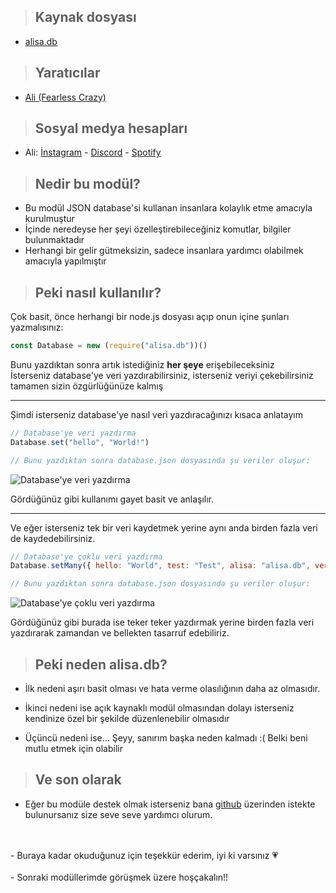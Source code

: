 >## Kaynak dosyası

- [alisa.db](https://github.com/pordarman/alisa.db)


>## Yaratıcılar

- [Ali (Fearless Crazy)](https://github.com/pordarman)

>## Sosyal medya hesapları

- Ali: [İnstagram](https://www.instagram.com/ali.celk/) - [Discord](https://discord.com/users/488839097537003521) - [Spotify](https://open.spotify.com/user/215jixxk4morzgq5mpzsmwwqa?si=41e0583b36f9449b)

>## Nedir bu modül?

- Bu modül JSON database'si kullanan insanlara kolaylık etme amacıyla kurulmuştur
- İçinde neredeyse her şeyi özelleştirebileceğiniz komutlar, bilgiler bulunmaktadır
- Herhangi bir gelir gütmeksizin, sadece insanlara yardımcı olabilmek amacıyla yapılmıştır

>## Peki nasıl kullanılır?

Çok basit, önce herhangi bir node.js dosyası açıp onun içine şunları yazmalısınız:
<br>
```js
const Database = new (require("alisa.db"))()
```
Bunu yazdıktan sonra artık istediğiniz **her şeye** erişebileceksiniz
<br>
İsterseniz database'ye veri yazdırabilirsiniz, isterseniz veriyi çekebilirsiniz tamamen sizin özgürlüğünüze kalmış
<br>
<hr>
Şimdi isterseniz database'ye nasıl veri yazdıracağınızı kısaca anlatayım
<br>

```js
// Database'ye veri yazdırma
Database.set("hello", "World!")

// Bunu yazdıktan sonra database.json dosyasında şu veriler oluşur:
```
![Database'ye veri yazdırma](https://i.hizliresim.com/mnt8zwz.png)
  
Gördüğünüz gibi kullanımı gayet basit ve anlaşılır.

<hr>

Ve eğer isterseniz tek bir veri kaydetmek yerine aynı anda birden fazla veri de kaydedebilirsiniz.
```js
// Database'ye çoklu veri yazdırma
Database.setMany({ hello: "World", test: "Test", alisa: "alisa.db", version: "0.0.3" })

// Bunu yazdıktan sonra database.json dosyasında şu veriler oluşur:
```
![Database'ye çoklu veri yazdırma](https://i.hizliresim.com/lzfojym.png)

Gördüğünüz gibi burada ise teker teker yazdırmak yerine birden fazla veri yazdırarak zamandan ve bellekten tasarruf edebiliriz.

>## Peki neden alisa.db?

- İlk nedeni aşırı basit olması ve hata verme olasılığının daha az olmasıdır.

- İkinci nedeni ise açık kaynaklı modül olmasından dolayı isterseniz kendinize özel bir şekilde düzenlenebilir olmasıdır

- Üçüncü nedeni ise... Şeyy, sanırım başka neden kalmadı :( Belki beni mutlu etmek için olabilir 



>## Ve son olarak

- Eğer bu modüle destek olmak isterseniz bana [github](https://github.com/pordarman) üzerinden istekte bulunursanız size seve seve yardımcı olurum.
<br>
<br>
- Buraya kadar okuduğunuz için teşekkür ederim, iyi ki varsınız 💗
<br>
<br>
- Sonraki modüllerimde görüşmek üzere hoşçakalın!!